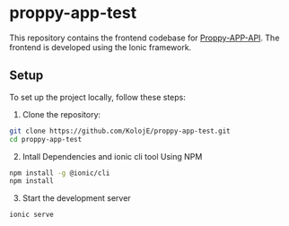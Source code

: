 # proppy-app-test

This repository contains the frontend codebase for [Proppy-APP-API](https://github.com/KolojE/Proppy-App-API). The frontend is developed using the Ionic framework.

## Setup

To set up the project locally, follow these steps:

1. Clone the repository:

```bash
git clone https://github.com/KolojE/proppy-app-test.git
cd proppy-app-test
```

2. Intall Dependencies and ionic cli tool Using NPM
```bash
npm install -g @ionic/cli
npm install
```

3. Start the development server
```bash
ionic serve
```
